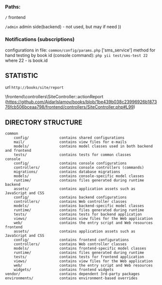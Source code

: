 ### Paths:
`/` frontend

`/admin` admin side(backend) - not used, but may if need ))


### Notifications (subscriptions)
configurations in file: ```common/config/params.php``` ['sms_service']
method for hand testing by book id (console command): ```php yii test/sms-test 22``` where 22 - is book.id



## STATISTIC
url ``http://books/site/report``

\frontend\controllers\SiteController::actionReport
(https://github.com/AidarIslamov/books/blob/1be439b038c23996926b187376fcb506bceaa798/frontend/controllers/SiteController.php#L99)

DIRECTORY STRUCTURE
-------------------

```
common
    config/              contains shared configurations
    mail/                contains view files for e-mails
    models/              contains model classes used in both backend and frontend
    tests/               contains tests for common classes    
console
    config/              contains console configurations
    controllers/         contains console controllers (commands)
    migrations/          contains database migrations
    models/              contains console-specific model classes
    runtime/             contains files generated during runtime
backend
    assets/              contains application assets such as JavaScript and CSS
    config/              contains backend configurations
    controllers/         contains Web controller classes
    models/              contains backend-specific model classes
    runtime/             contains files generated during runtime
    tests/               contains tests for backend application    
    views/               contains view files for the Web application
    web/                 contains the entry script and Web resources
frontend
    assets/              contains application assets such as JavaScript and CSS
    config/              contains frontend configurations
    controllers/         contains Web controller classes
    models/              contains frontend-specific model classes
    runtime/             contains files generated during runtime
    tests/               contains tests for frontend application
    views/               contains view files for the Web application
    web/                 contains the entry script and Web resources
    widgets/             contains frontend widgets
vendor/                  contains dependent 3rd-party packages
environments/            contains environment-based overrides
```
